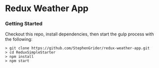 # Redux Weather App


### Getting Started
Checkout this repo, install dependencies, then start the gulp process with the following:

```
> git clone https://github.com/StephenGrider/redux-weather-app.git
> cd ReduxSimpleStarter
> npm install
> npm start
```




